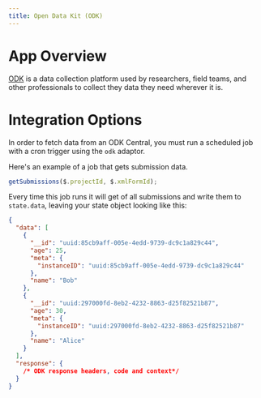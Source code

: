 ```yaml
---
title: Open Data Kit (ODK)
---
```


# App Overview

[ODK](https://getodk.org) is a data collection platform used by researchers,
field teams, and other professionals to collect they data they need wherever it
is.

# Integration Options

In order to fetch data from an ODK Central, you must run a scheduled job with a
cron trigger using the `odk` adaptor.

Here's an example of a job that gets submission data.

```js
getSubmissions($.projectId, $.xmlFormId);
```

Every time this job runs it will get of all submissions and write them to
`state.data`, leaving your state object looking like this:

```json
{
  "data": [
    {
      "__id": "uuid:85cb9aff-005e-4edd-9739-dc9c1a829c44",
      "age": 25,
      "meta": {
        "instanceID": "uuid:85cb9aff-005e-4edd-9739-dc9c1a829c44"
      },
      "name": "Bob"
    },
    {
      "__id": "uuid:297000fd-8eb2-4232-8863-d25f82521b87",
      "age": 30,
      "meta": {
        "instanceID": "uuid:297000fd-8eb2-4232-8863-d25f82521b87"
      },
      "name": "Alice"
    }
  ],
  "response": {
    /* ODK response headers, code and context*/
  }
}
```
